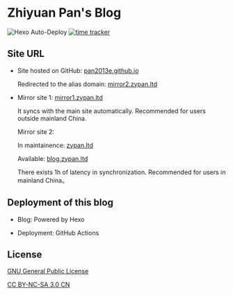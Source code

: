 # Zhiyuan Pan's Blog

![Hexo Auto-Deploy](https://github.com/pan2013e/pan2013e.github.io/workflows/Hexo%20Auto-Deploy/badge.svg)
[![time tracker](https://wakatime.com/badge/github/pan2013e/pan2013e.github.io.svg)](https://wakatime.com/badge/github/pan2013e/pan2013e.github.io)

## Site URL
* Site hosted on GitHub: [pan2013e.github.io](https://pan2013e.github.io)

  Redirected to the alias domain: [mirror2.zypan.ltd](https://mirror2.zypan.ltd)
  
* Mirror site 1: [mirror1.zypan.ltd](https://mirror1.zypan.ltd)

  It syncs with the main site automatically. Recommended for users outside mainland China.
  
  Mirror site 2: 
  
  In maintainence: [zypan.ltd](https://zypan.ltd)
  
  Available: [blog.zypan.ltd](https://blog.zypan.ltd)
  
  There exists 1h of latency in synchronization. Recommended for users in mainland China。

## Deployment of this blog
* Blog: Powered by Hexo

* Deployment: GitHub Actions
  
## License
[GNU General Public License](LICENSE)

[CC BY-NC-SA 3.0 CN](https://creativecommons.org/licenses/by-nc-sa/3.0/cn/deed.zh)
